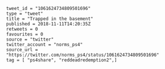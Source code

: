 ```
tweet_id = "1061624734809501696"
type = "tweet"
title = "Trapped in the basement"
published = 2018-11-11T14:20:35Z
retweets = 0
favourites = 0
source = "twitter"
twitter_account = "norms_ps4"
source_url = "https://twitter.com/norms_ps4/status/1061624734809501696"
tag = [ "ps4share", "reddeadredemption2",]
```

<p class='image'><img src='http://mnf.m17s.net/2018/11/11/DrumEYEWsAE2AAb.jpg' alt=''></p>

